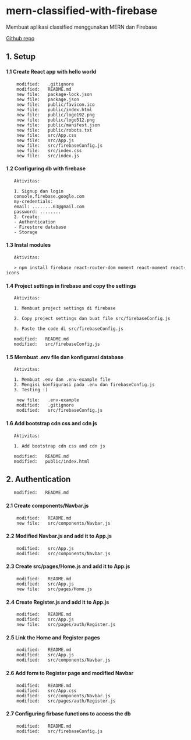 # mern-classified-with-firebase
Membuat aplikasi classified menggunakan MERN dan Firebase

[Github repo](https://github.com/gurnitha/mern-classified-with-firebase)


## 1. Setup


#### 1.1 Create React app with hello world

        modified:   .gitignore
        modified:   README.md
        new file:   package-lock.json
        new file:   package.json
        new file:   public/favicon.ico
        new file:   public/index.html
        new file:   public/logo192.png
        new file:   public/logo512.png
        new file:   public/manifest.json
        new file:   public/robots.txt
        new file:   src/App.css
        new file:   src/App.js
        new file:   src/firebaseConfig.js
        new file:   src/index.css
        new file:   src/index.js


#### 1.2 Configuring db with firebase

       Aktivitas:

       1. Signup dan login
       console.firebase.google.com
       my-credentials:
       email: ........63@gmail.com 
       password: ........
       2. Create:
       - Authentication
       - Firestore database
       - Storage 


#### 1.3 Instal modules

       Aktivitas:

       > npm install firebase react-router-dom moment react-moment react-icons 


#### 1.4 Project settings in firebase and copy the settings

       Aktivitas:

       1. Membuat project settings di firebase

       2. Copy project settings dan buat file src/firebaseConfig.js

       3. Paste the code di src/firebaseConfig.js

       modified:   README.md
       modified:   src/firebaseConfig.js


#### 1.5 Membuat .env file dan konfigurasi database

       Aktivitas:

       1. Membuat .env dan .env-example file
       2. Mengisi konfigurasi pada .env dan firebaseConfig.js
       3. Testing :)

        new file:   .env-example
        modified:   .gitignore
        modified:   src/firebaseConfig.js


#### 1.6 Add bootstrap cdn css and cdn js

       Aktivitas:

       1. Add bootstrap cdn css and cdn js

       modified:   README.md
       modified:   public/index.html


## 2. Authentication 

       modified:   README.md


#### 2.1 Create components/Navbar.js

        modified:   README.md
        new file:   src/components/Navbar.js


#### 2.2 Modified Navbar.js and add it to App.js

        modified:   src/App.js
        modified:   src/components/Navbar.js


#### 2.3 Create src/pages/Home.js and add it to App.js

        modified:   README.md
        modified:   src/App.js
        new file:   src/pages/Home.js


#### 2.4 Create Register.js and add it to App.js

        modified:   README.md
        modified:   src/App.js
        new file:   src/pages/auth/Register.js


#### 2.5 Link the Home and Register pages

        modified:   README.md
        modified:   src/App.js
        modified:   src/components/Navbar.js


#### 2.6 Add form to Register page and modified Navbar

        modified:   README.md
        modified:   src/App.css
        modified:   src/components/Navbar.js
        modified:   src/pages/auth/Register.js


#### 2.7 Configuring firbase functions to access the db

        modified:   README.md
        modified:   src/firebaseConfig.js



